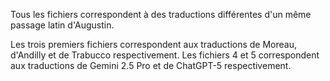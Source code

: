 Tous les fichiers correspondent à des traductions différentes d'un même passage latin d'Augustin.

Les trois premiers fichiers correspondent aux traductions de Moreau, d'Andilly et de Trabucco respectivement.
Les fichiers 4 et 5 correspondent aux traductions de Gemini 2.5 Pro et de ChatGPT-5 respectivement.
